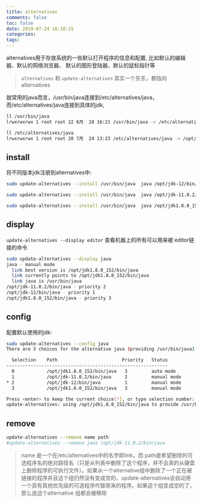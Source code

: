 ```yaml
---
title: alternatives
comments: false
toc: false
date: 2019-07-24 16:10:31
categories: 
tags:
---
```

alternatives用于存放系统的一些默认打开程序的信息和配置, 比如默认的编辑器、默认的网络浏览器、 默认的图形登陆器、默认的鼠标指针等  

> `alternatives` 和 `update-alternatives` 其实一个东东，都指向alternatives

就常用的java而言，/usr/bin/java连接到/etc/alternatives/java，而/etc/alternatives/java连接到具体的jdk,

``` bash
ll /usr/bin/java
lrwxrwxrwx 1 root root 22 6月  28 16:21 /usr/bin/java -> /etc/alternatives/java*

ll /etc/alternatives/java
lrwxrwxrwx 1 root root 20 7月  24 13:23 /etc/alternatives/java -> /opt/jdk-12/bin/java*
```

## install

将不同版本jdk注册到alternatives中:

``` bash
sudo update-alternatives --install /usr/bin/java  java /opt/jdk-12/bin/java 1

sudo update-alternatives --install /usr/bin/java  java /opt/jdk-11.0.2/bin/java 2

sudo update-alternatives --install /usr/bin/java  java /opt/jdk1.8.0_152/bin/java 3
```

## display

 `update-alternatives --display editor` 查看机器上的所有可以用来被 editor链接的命令  

``` bash
sudo update-alternatives --display java
java - manual mode
  link best version is /opt/jdk1.8.0_152/bin/java
  link currently points to /opt/jdk1.8.0_152/bin/java
  link java is /usr/bin/java
/opt/jdk-11.0.2/bin/java - priority 2
/opt/jdk-12/bin/java - priority 1
/opt/jdk1.8.0_152/bin/java - priority 3
```

## config

配置默认使用的jdk:

``` bash
sudo update-alternatives --config java
There are 3 choices for the alternative java (providing /usr/bin/java).

  Selection    Path                        Priority   Status
------------------------------------------------------------
  0            /opt/jdk1.8.0_152/bin/java   3         auto mode
  1            /opt/jdk-11.0.2/bin/java     2         manual mode
* 2            /opt/jdk-12/bin/java         1         manual mode
  3            /opt/jdk1.8.0_152/bin/java   3         manual mode

Press <enter> to keep the current choice[*], or type selection number: 3
update-alternatives: using /opt/jdk1.8.0_152/bin/java to provide /usr/bin/java (java) in manual mode
```

## remove  

``` bash
update-alternatives --remove name path
#update-alternatives --remove java /opt/jdk-11.0.2/bin/java
```

> name 是一个在/etc/alternatives中的名字即link，而 path是希望删除的可选程序名的绝对路径名（只是从列表中删除了这个程序，并不会真的从硬盘上删除程序的可执行文件）。如果从一个alternative组中删除了一个正在被链接的程序并且这个组仍然没有变成空的，update-alternatives会自动用一个具有其他优先级的可选程序代替原来的程序。如果这个组变成空的了，那么连这个alternative 组都会被移除
